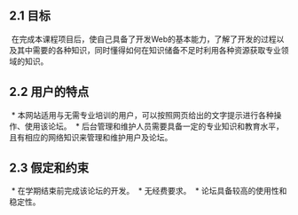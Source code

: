 ## 2.1 目标
  在完成本课程项目后，使自己具备了开发Web的基本能力，了解了开发的过程以及其中需要的各种知识，同时懂得如何在知识储备不足时利用各种资源获取专业领域的知识。
  
## 2.2 用户的特点
  * 本网站适用与无需专业培训的用户，可以按照网页给出的文字提示进行各种操作、使用该论坛。
  * 后台管理和维护人员需要具备一定的专业知识和教育水平，且有相应的网络知识来管理和维护用户及论坛。
  
## 2.3 假定和约束
  * 在学期结束前完成该论坛的开发。
  * 无经费要求。
  * 论坛具备较高的使用性和稳定性。
